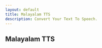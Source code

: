 ```yaml
---
layout: default
title: Malayalam TTS
description: Convert Your Text To Speech.
---
```


<link rel="stylesheet" href="styles.css">

<h2 class="centered-text" style="font-weight: bold;">Malayalam TTS</h2>


